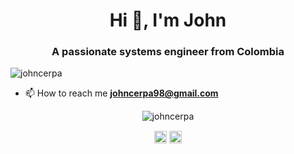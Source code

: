 <h1 align="center">Hi 👋, I'm John</h1>
<h3 align="center">A passionate systems engineer from Colombia</h3>
<p align="left"> <img src="https://komarev.com/ghpvc/?username=johncerpa" alt="johncerpa" /> </p>

- 📫 How to reach me **johncerpa98@gmail.com**

<p align="center"> <img src="https://github-readme-stats.vercel.app/api?username=johncerpa&show_icons=true" alt="johncerpa" /> </p>

<p align="center">
<a href="https://twitter.com/jhoncerpa_" target="blank"><img align="center" src="https://cdn.jsdelivr.net/npm/simple-icons@3.0.1/icons/twitter.svg" alt="jhoncerpa_" height="20" width="20" /></a>
<a href="https://instagram.com/johncerpa" target="blank"><img align="center" src="https://cdn.jsdelivr.net/npm/simple-icons@3.0.1/icons/instagram.svg" alt="johncerpa" height="20" width="20" /></a>
</p>
